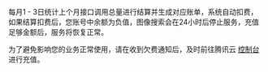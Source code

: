 每月1 - 3日统计上个月接口调用总量进行结算并生成对应账单，系统自动扣费，如果结算扣费后，您账号中余额为负值，图像搜索会在24小时后停止服务，充值足够金额后，服务将恢复正常。

为了避免影响您的业务正常使用，请在收到欠费通知后，及时前往腾讯云 [控制台](https://console.cloud.tencent.com/tiia/searchimage) 进行充值。